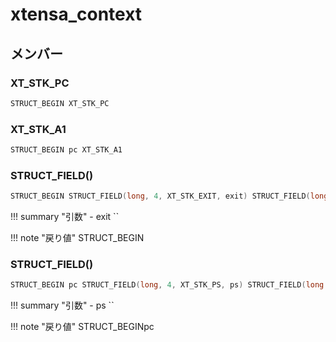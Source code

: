 # xtensa_context



## メンバー

























###  XT_STK_PC

```c
STRUCT_BEGIN XT_STK_PC
```


###  XT_STK_A1

```c
STRUCT_BEGIN pc XT_STK_A1
```


### STRUCT_FIELD()



```c
STRUCT_BEGIN STRUCT_FIELD(long, 4, XT_STK_EXIT, exit) STRUCT_FIELD(long
```

!!! summary "引数"
	- exit `` 

!!! note "戻り値"
	STRUCT_BEGIN



### STRUCT_FIELD()



```c
STRUCT_BEGIN pc STRUCT_FIELD(long, 4, XT_STK_PS, ps) STRUCT_FIELD(long
```

!!! summary "引数"
	- ps `` 

!!! note "戻り値"
	STRUCT_BEGINpc



